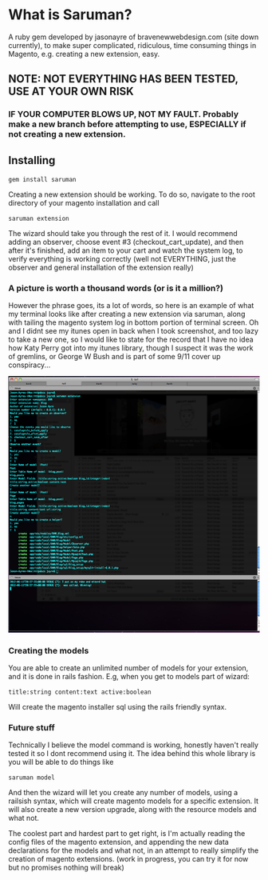 # What is Saruman?

A ruby gem developed by jasonayre of bravenewwebdesign.com (site down currently), to make super complicated, ridiculous, time consuming things in Magento, e.g. creating a new extension, easy.

## NOTE: NOT EVERYTHING HAS BEEN TESTED, USE AT YOUR OWN RISK

### IF YOUR COMPUTER BLOWS UP, NOT MY FAULT. Probably make a new branch before attempting to use, ESPECIALLY if not creating a new extension.

## Installing

    gem install saruman
    
Creating a new extension should be working. To do so, navigate to the root directory of your magento installation and call

    saruman extension
    
The wizard should take you through the rest of it. I would recommend adding an observer, choose event #3 (checkout_cart_update), and then after it's finished, add an item to your cart and watch the system log, to verify everything is working correctly (well not EVERYTHING, just the observer and general installation of the extension really)

### A picture is worth a thousand words (or is it a million?)

However the phrase goes, its a lot of words, so here is an example of what my terminal looks like after creating a new extension via saruman, along with tailing the magento system log in bottom portion of terminal screen. Oh and I didnt see my itunes open in back when I took screenshot, and too lazy to take a new one, so I would like to state for the record that I have no idea how Katy Perry got into my itunes library, though I suspect it was the work of gremlins, or George W Bush and is part of some 9/11 cover up conspiracy...

![Saruman Image example](/doc_assets/saruman_extension_example.jpg)

### Creating the models

You are able to create an unlimited number of models for your extension, and it is done in rails fashion. E.g, when you get to models part of wizard:

    title:string content:text active:boolean

Will create the magento installer sql using the rails friendly syntax.

### Future stuff

Technically I believe the model command is working, honestly haven't really tested it so I dont recommend using it. The idea behind this whole library is you will be able to do things like

    saruman model
    
And then the wizard will let you create any number of models, using a railsish syntax, which will create magento models for a specific extension. It will also create a new version upgrade, along with the resource models and what not.

The coolest part and hardest part to get right, is I'm actually reading the config files of the magento extension, and appending the new data declarations for the models and what not, in an attempt to really simplify the creation of magento extensions. (work in progress, you can try it for now but no promises nothing will break)



